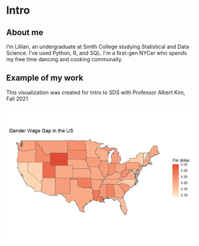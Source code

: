 Intro
================

## About me

I’m Lillian, an undergraduate at Smith College studying Statistical and
Data Science. I’ve used Python, R, and SQL. I'm a first-gen NYCer who spends my free time dancing and cooking communally.

## Example of my work

This visualization was created for Intro to SDS with Professor Albert
Kim, Fall 2021

![](map.png)<!-- -->
